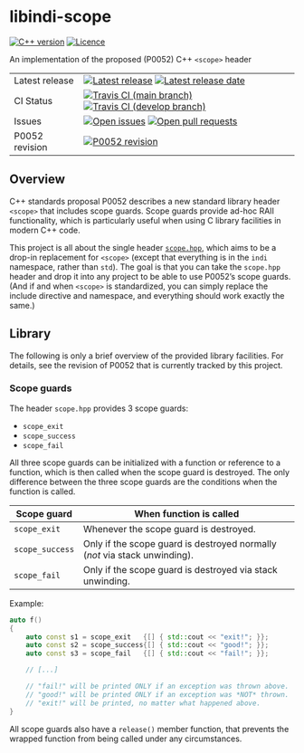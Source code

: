 # libindi-scope

[![C++ version](https://img.shields.io/badge/c%2B%2B%20version-c%2B%2B20-brightgreen)](https://en.wikipedia.org/wiki/C%2B%2B20)
[![Licence](https://img.shields.io/github/license/DarkerStar/libindi-scope)](https://github.com/DarkerStar/libindi-scope/blob/main/LICENSE)

An implementation of the proposed (P0052) C++ `<scope>` header

<table>
  <tbody>
    <tr>
      <td>Latest release</td>
      <td>
        <a href="https://github.com/DarkerStar/libindi-scope/releases"><img src="https://img.shields.io/github/release/DarkerStar/libindi-scope?sort=semver" alt="Latest release"/></a>
        <a href="https://github.com/DarkerStar/libindi-scope/releases"><img src="https://img.shields.io/github/release-date/DarkerStar/libindi-scope" alt="Latest release date"/></a>
      </td>
    </tr>
    <tr>
      <td>CI Status</td>
      <td>
        <a href="https://travis-ci.com/github/DarkerStar/libindi-scope"><img src="https://img.shields.io/travis/DarkerStar/libindi-scope/main?label=main" alt="Travis CI (main branch)"/></a>
        <a href="https://travis-ci.com/github/DarkerStar/libindi-scope"><img src="https://img.shields.io/travis/DarkerStar/libindi-scope/develop?label=develop" alt="Travis CI (develop branch)"/></a>
      </td>
    </tr>
    <tr>
      <td>Issues</td>
      <td>
        <a href="https://github.com/DarkerStar/libindi-scope/issues"><img src="https://img.shields.io/github/issues/DarkerStar/libindi-scope" alt="Open issues"/></a>
        <a href="https://github.com/DarkerStar/libindi-scope/pulls"><img src="https://img.shields.io/github/issues-pr/DarkerStar/libindi-scope" alt="Open pull requests"/></a>
      </td>
    </tr>
    <tr>
      <td>P0052 revision</td>
      <td>
        <a href="http://www.open-std.org/jtc1/sc22/wg21/docs/papers/2019/p0052r10.pdf"><img src="https://img.shields.io/badge/revision-10-brightgreen" alt="P0052 revision"/></a>
      </td>
    </tr>
  </tbody>
</table>

## Overview

C++ standards proposal P0052 describes a new standard library header `<scope>` that includes scope guards.
Scope guards provide ad-hoc RAII functionality, which is particularly useful when using C library facilities in modern C++ code.

This project is all about the single header [`scope.hpp`](https://github.com/DarkerStar/libindi-scope/blob/main/indi/scope.hpp),
which aims to be a drop-in replacement for `<scope>` (except that everything is in the `indi` namespace, rather than `std`).
The goal is that you can take the `scope.hpp` header and drop it into any project to be able to use P0052’s scope guards.
(And if and when `<scope>` is standardized, you can simply replace the include directive and namespace, and everything should work exactly the same.)

## Library

The following is only a brief overview of the provided library facilities.
For details, see the revision of P0052 that is currently tracked by this project.

### Scope guards

The header `scope.hpp` provides 3 scope guards:

*   `scope_exit`
*   `scope_success`
*   `scope_fail`

All three scope guards can be initialized with a function or reference to a function, which is then called when the scope guard is destroyed.
The only difference between the three scope guards are the conditions when the function is called.

| Scope guard     | When function is called                                                    |
|-----------------|----------------------------------------------------------------------------|
| `scope_exit`    | Whenever the scope guard is destroyed.                                     |
| `scope_success` | Only if the scope guard is destroyed normally (*not* via stack unwinding). |
| `scope_fail`    | Only if the scope guard is destroyed via stack unwinding.                  |

Example:

```c++
auto f()
{
    auto const s1 = scope_exit   {[] { std::cout << "exit!"; }};
    auto const s2 = scope_success{[] { std::cout << "good!"; }};
    auto const s3 = scope_fail   {[] { std::cout << "fail!"; }};

    // [...]

    // "fail!" will be printed ONLY if an exception was thrown above.
    // "good!" will be printed ONLY if an exception was *NOT* thrown.
    // "exit!" will be printed, no matter what happened above.
}
```

All scope guards also have a `release()` member function, that prevents the wrapped function from being called under any circumstances.
